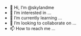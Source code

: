 - 👋 Hi, I’m @skylandme
- 👀 I’m interested in ...
- 🌱 I’m currently learning ...
- 💞️ I’m looking to collaborate on ...
- 📫 How to reach me ...

<!---
skylandme/skylandme is a ✨ special ✨ repository because its `README.md` (this file) appears on your GitHub profile.
You can click the Preview link to take a look at your changes.
--->
